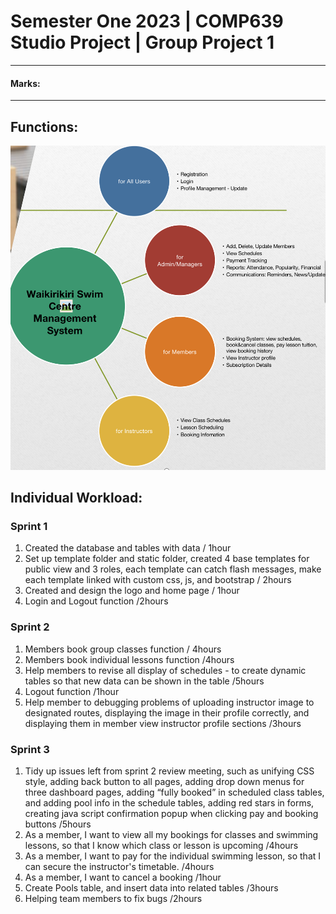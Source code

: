 # Semester One 2023 | COMP639 Studio Project | Group Project 1
---------------------------------------
#### Marks:
---------------------------------------
## Functions:
![Functions](functions.png)

## Individual Workload:
### Sprint 1
1. Created the database and tables with data / 1hour
2. Set up template folder and static folder, created 4 base templates for public view and 3 roles, each template can catch flash messages, make each template linked with custom css, js, and bootstrap / 2hours
3. Created and design the logo and home page / 1hour 
4. Login and Logout function /2hours

### Sprint 2
1. Members book group classes function / 4hours
2. Members book individual lessons function /4hours
3. Help members to revise all display of schedules  - to create dynamic tables so that new data can be shown in the table /5hours
4. Logout function /1hour
5. Help member to debugging problems of uploading instructor image to designated routes, displaying the image in their profile correctly, and displaying them in member view instructor profile sections /3hours

### Sprint 3
1. Tidy up issues left from sprint 2 review meeting, such as unifying CSS style, adding back button to all pages, adding drop down menus for three dashboard pages, adding “fully booked” in scheduled class tables, and adding pool info in the schedule tables, adding red stars in forms, creating java script confirmation popup when clicking pay and booking buttons /5hours
2. As a member, I want to view all my bookings for classes and swimming lessons, so that I know which class or lesson is upcoming /4hours
3. As a member, I want to pay for the individual swimming lesson, so that I can secure the instructor's timetable. /4hours
4. As a member, I want to cancel a booking /1hour
5. Create Pools table, and insert data into related tables /3hours
6. Helping team members to fix bugs /2hours
